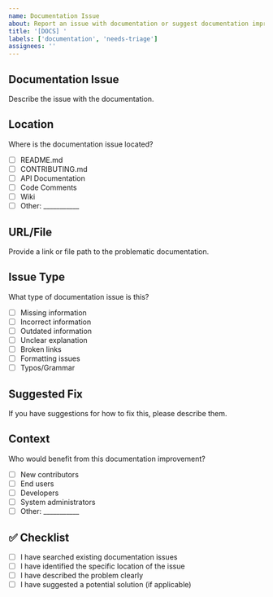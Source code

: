 ```yaml
---
name: Documentation Issue
about: Report an issue with documentation or suggest documentation improvements
title: '[DOCS] '
labels: ['documentation', 'needs-triage']
assignees: ''
---
```


## Documentation Issue
Describe the issue with the documentation.

## Location
Where is the documentation issue located?
- [ ] README.md
- [ ] CONTRIBUTING.md
- [ ] API Documentation
- [ ] Code Comments
- [ ] Wiki
- [ ] Other: ___________

## URL/File
Provide a link or file path to the problematic documentation.

## Issue Type
What type of documentation issue is this?
- [ ] Missing information
- [ ] Incorrect information
- [ ] Outdated information
- [ ] Unclear explanation
- [ ] Broken links
- [ ] Formatting issues
- [ ] Typos/Grammar

## Suggested Fix
If you have suggestions for how to fix this, please describe them.

## Context
Who would benefit from this documentation improvement?
- [ ] New contributors
- [ ] End users
- [ ] Developers
- [ ] System administrators
- [ ] Other: ___________

## ✅ Checklist
- [ ] I have searched existing documentation issues
- [ ] I have identified the specific location of the issue
- [ ] I have described the problem clearly
- [ ] I have suggested a potential solution (if applicable)